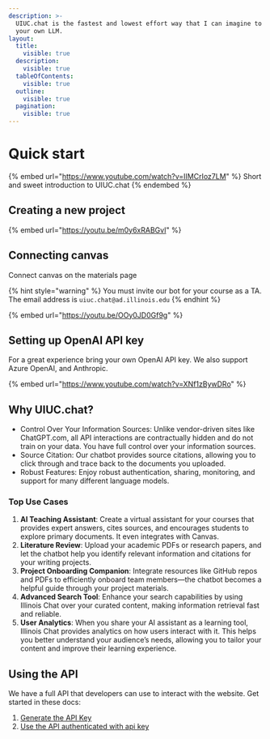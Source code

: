 ```yaml
---
description: >-
  UIUC.chat is the fastest and lowest effort way that I can imagine to train a
  your own LLM.
layout:
  title:
    visible: true
  description:
    visible: true
  tableOfContents:
    visible: true
  outline:
    visible: true
  pagination:
    visible: true
---
```


# Quick start

{% embed url="https://www.youtube.com/watch?v=IIMCrIoz7LM" %}
Short and sweet introduction to UIUC.chat
{% endembed %}

## Creating a new project

{% embed url="https://youtu.be/m0y6xRABGvI" %}

## Connecting canvas&#x20;

Connect canvas on the materials page&#x20;

{% hint style="warning" %}
You must invite our bot for your course as a TA. The email address is `uiuc.chat@ad.illinois.edu`
{% endhint %}

{% embed url="https://youtu.be/OOy0JD0Gf9g" %}

## Setting up OpenAI API key

For a great experience bring your own OpenAI API key. We also support Azure OpenAI, and Anthropic.&#x20;

{% embed url="https://www.youtube.com/watch?v=XNf1zBywDRo" %}

## Why UIUC.chat?

* Control Over Your Information Sources: Unlike vendor-driven sites like ChatGPT.com, all API interactions are contractually hidden and do not train on your data. You have full control over your information sources.&#x20;
* Source Citation: Our chatbot provides source citations, allowing you to click through and trace back to the documents you uploaded.
* Robust Features: Enjoy robust authentication, sharing, monitoring, and support for many different language models.

### Top Use Cases

1. **AI Teaching Assistant**: Create a virtual assistant for your courses that provides expert answers, cites sources, and encourages students to explore primary documents. It even integrates with Canvas.&#x20;
2. **Literature Review**: Upload your academic PDFs or research papers, and let the chatbot help you identify relevant information and citations for your writing projects.
3. **Project Onboarding Companion**: Integrate resources like GitHub repos and PDFs to efficiently onboard team members—the chatbot becomes a helpful guide through your project materials.
4. **Advanced Search Tool**: Enhance your search capabilities by using Illinois Chat over your curated content, making information retrieval fast and reliable.
5. **User Analytics**: When you share your AI assistant as a learning tool, Illinois Chat provides analytics on how users interact with it. This helps you better understand your audience’s needs, allowing you to tailor your content and improve their learning experience.

## Using the API

We have a full API that developers can use to interact with the website. Get started in these docs:

1. [Generate the API Key](./#api-keys)
2. [Use the API authenticated with api key](api/endpoints.md#chat-chat-api-endpoint)
